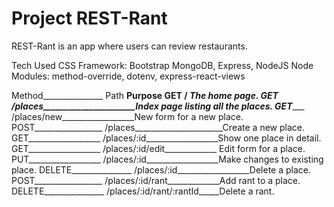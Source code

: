 # Project REST-Rant

REST-Rant is an app where users can review restaurants.

Tech Used
CSS Framework: Bootstrap
MongoDB, Express, NodeJS
Node Modules: method-override, dotenv, express-react-views

Method_______________ Path ________________________Purpose
GET__________________ / ___________________________The home page.
GET__________________ /places______________________Index page listing all the places.
GET__________________ /places/new__________________New form for a new place.
POST_________________ /places______________________Create a new place.
GET__________________ /places/:id__________________Show one place in detail.
GET__________________ /places/:id/edit_____________	Edit form for a place.
PUT__________________ /places/:id__________________Make changes to existing place.
DELETE_______________ /places/:id__________________Delete a place.
POST_________________ /places/:id/rant_____________Add rant to a place.
DELETE_______________ /places/:id/rant/:rantId_____Delete a rant.
